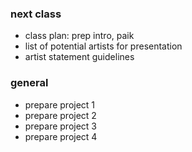 ### next class
- class plan: prep intro, paik
- list of potential artists for presentation
- artist statement guidelines

### general
- prepare project 1
- prepare project 2
- prepare project 3
- prepare project 4



